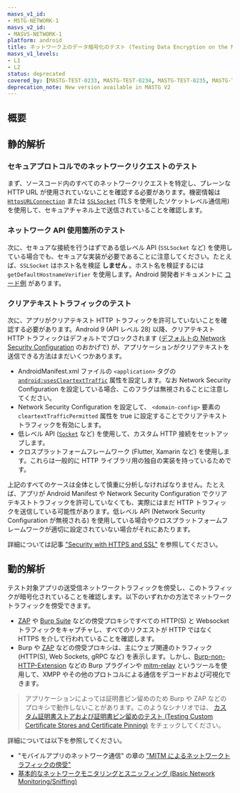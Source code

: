 ```yaml
---
masvs_v1_id:
- MSTG-NETWORK-1
masvs_v2_id:
- MASVS-NETWORK-1
platform: android
title: ネットワーク上のデータ暗号化のテスト (Testing Data Encryption on the Network)
masvs_v1_levels:
- L1
- L2
status: deprecated
covered_by: [MASTG-TEST-0233, MASTG-TEST-0234, MASTG-TEST-0235, MASTG-TEST-0236, MASTG-TEST-0237, MASTG-TEST-0238, MASTG-TEST-0239]
deprecation_note: New version available in MASTG V2
---
```


## 概要

## 静的解析

### セキュアプロトコルでのネットワークリクエストのテスト

まず、ソースコード内のすべてのネットワークリクエストを特定し、プレーンな HTTP URL が使用されていないことを確認する必要があります。機密情報は [`HttpsURLConnection`](https://developer.android.com/reference/javax/net/ssl/HttpsURLConnection.html "HttpsURLConnection") または [`SSLSocket`](https://developer.android.com/reference/javax/net/ssl/SSLSocket.html "SSLSocket") (TLS を使用したソケットレベル通信用) を使用して、セキュアチャネル上で送信されていることを確認します。

### ネットワーク API 使用箇所のテスト

次に、セキュアな接続を行うはずである低レベル API (`SSLSocket` など) を使用している場合でも、セキュアな実装が必要であることに注意してください。たとえば、`SSLSocket` はホスト名を検証 **しません** 。ホスト名を検証するには `getDefaultHostnameVerifier` を使用します。Android 開発者ドキュメントに [コード例](https://developer.android.com/training/articles/security-ssl.html#WarningsSslSocket "Warnings About Using SSLSocket Directly") があります。

### クリアテキストトラフィックのテスト

次に、アプリがクリアテキスト HTTP トラフィックを許可していないことを確認する必要があります。Android 9 (API レベル 28) 以降、クリアテキスト HTTP トラフィックはデフォルトでブロックされます ([デフォルトの Network Security Configuration](../../../Document/0x05g-Testing-Network-Communication.md#default-configurations) のおかげで) が、アプリケーションがクリアテキストを送信できる方法はまだいくつかあります。

- AndroidManifest.xml ファイルの `<application>` タグの [`android:usesCleartextTraffic`](https://developer.android.com/guide/topics/manifest/application-element#usesCleartextTraffic "Android documentation - usesCleartextTraffic flag") 属性を設定します。なお Network Security Configuration を設定している場合、このフラグは無視されることに注意してください。
- Network Security Configuration を設定して、 `<domain-config>` 要素の `cleartextTrafficPermitted` 属性を true に設定することでクリアテキストトラフィックを有効にします。
- 低レベル API ([`Socket`](https://developer.android.com/reference/java/net/Socket "Socket class") など) を使用して、カスタム HTTP 接続をセットアップします。
- クロスプラットフォームフレームワーク (Flutter, Xamarin など) を使用します。これらは一般的に HTTP ライブラリ用の独自の実装を持っているためです。

上記のすべてのケースは全体として慎重に分析しなければなりません。たとえば、アプリが Android Manifest や Network Security Configuration でクリアテキストトラフィックを許可していなくても、実際にはまだ HTTP トラフィックを送信している可能性があります。低レベル API (Network Security Configuration が無視される) を使用している場合やクロスプラットフォームフレームワークが適切に設定されていない場合がそれにあたります。

詳細については記事 ["Security with HTTPS and SSL"](https://developer.android.com/training/articles/security-ssl.html) を参照してください。

## 動的解析

テスト対象アプリの送受信ネットワークトラフィックを傍受し、このトラフィックが暗号化されていることを確認します。以下のいずれかの方法でネットワークトラフィックを傍受できます。

- [ZAP](../../../tools/network/MASTG-TOOL-0079.md) や [Burp Suite](../../../tools/network/MASTG-TOOL-0077.md) などの傍受プロキシですべての HTTP(S) と Websocket トラフィックをキャプチャし、すべてのリクエストが HTTP ではなく HTTPS を介して行われていることを確認します。
- Burp や [ZAP](../../../tools/network/MASTG-TOOL-0079.md) などの傍受プロキシは、主にウェブ関連のトラフィック (HTTP(S), Web Sockets, gRPC など) を表示します。しかし、[Burp-non-HTTP-Extension](https://github.com/summitt/Burp-Non-HTTP-Extension "Burp-non-HTTP-Extension") などの Burp プラグインや [mitm-relay](https://github.com/jrmdev/mitm_relay "mitm-relay") というツールを使用して、XMPP やその他のプロトコルによる通信をデコードおよび可視化できます。

> アプリケーションによっては証明書ピン留めのため Burp や ZAP などのプロキシで動作しないことがあります。このようなシナリオでは、 [カスタム証明書ストアおよび証明書ピン留めのテスト (Testing Custom Certificate Stores and Certificate Pinning)](MASTG-TEST-0022.md) をチェックしてください。

詳細については以下を参照してください。

- "モバイルアプリのネットワーク通信" の章の ["MITM によるネットワークトラフィックの傍受"](../../../Document/0x04f-Testing-Network-Communication.md#intercepting-network-traffic-through-mitm)
- [基本的なネットワークモニタリングとスニッフィング (Basic Network Monitoring/Sniffing)](../../../techniques/android/MASTG-TECH-0010.md)
